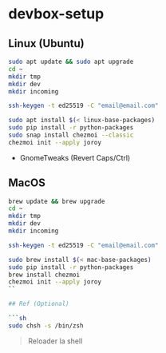 # devbox-setup

## Linux (Ubuntu)

```sh
sudo apt update && sudo apt upgrade 
cd ~
mkdir tmp 
mkdir dev
mkdir incoming

ssh-keygen -t ed25519 -C "email@email.com"

sudo apt install $(< linux-base-packages)
sudo pip install -r python-packages
sudo snap install chezmoi --classic
chezmoi init --apply joroy
```

* GnomeTweaks (Revert Caps/Ctrl)


## MacOS

```sh
brew update && brew upgrade 
cd ~
mkdir tmp 
mkdir dev
mkdir incoming

ssh-keygen -t ed25519 -C "email@email.com"

sudo brew install $(< mac-base-packages)
sudo pip install -r python-packages
brew install chezmoi
chezmoi init --apply joroy
``

## Ref (Optional)

```sh
sudo chsh -s /bin/zsh
```
> Reloader la shell

